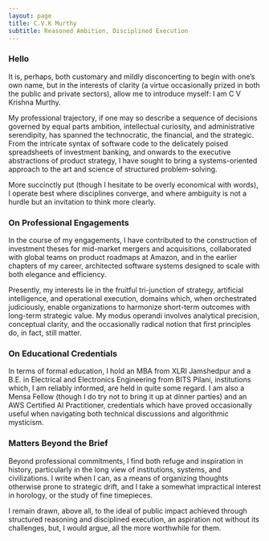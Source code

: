 ```yaml
---
layout: page
title: C.V.K Murthy
subtitle: Reasoned Ambition, Disciplined Execution
---
```

 
### Hello

It is, perhaps, both customary and mildly disconcerting to begin with one’s own name, but in the interests of clarity (a virtue occasionally prized in both the public and private sectors), allow me to introduce myself: I am C V Krishna Murthy.

My professional trajectory, if one may so describe a sequence of decisions governed by equal parts ambition, intellectual curiosity, and administrative serendipity, has spanned the technocratic, the financial, and the strategic. From the intricate syntax of software code to the delicately poised spreadsheets of investment banking, and onwards to the executive abstractions of product strategy, I have sought to bring a systems-oriented approach to the art and science of structured problem-solving.

More succinctly put (though I hesitate to be overly economical with words), I operate best where disciplines converge, and where ambiguity is not a hurdle but an invitation to think more clearly.

### On Professional Engagements

In the course of my engagements, I have contributed to the construction of investment theses for mid-market mergers and acquisitions, collaborated with global teams on product roadmaps at Amazon, and in the earlier chapters of my career, architected software systems designed to scale with both elegance and efficiency.

Presently, my interests lie in the fruitful tri-junction of strategy, artificial intelligence, and operational execution, domains which, when orchestrated judiciously, enable organizations to harmonize short-term outcomes with long-term strategic value. My modus operandi involves analytical precision, conceptual clarity, and the occasionally radical notion that first principles do, in fact, still matter.

### On Educational Credentials

In terms of formal education, I hold an MBA from XLRI Jamshedpur and a B.E. in Electrical and Electronics Engineering from BITS Pilani, institutions which, I am reliably informed, are held in quite some regard. I am also a Mensa Fellow (though I do try not to bring it up at dinner parties) and an AWS Certified AI Practitioner, credentials which have proved occasionally useful when navigating both technical discussions and algorithmic mysticism.

### Matters Beyond the Brief

Beyond professional commitments, I find both refuge and inspiration in history, particularly in the long view of institutions, systems, and civilizations. I write when I can, as a means of organizing thoughts otherwise prone to strategic drift, and I take a somewhat impractical interest in horology, or the study of fine timepieces.

I remain drawn, above all, to the ideal of public impact achieved through structured reasoning and disciplined execution, an aspiration not without its challenges, but, I would argue, all the more worthwhile for them.
